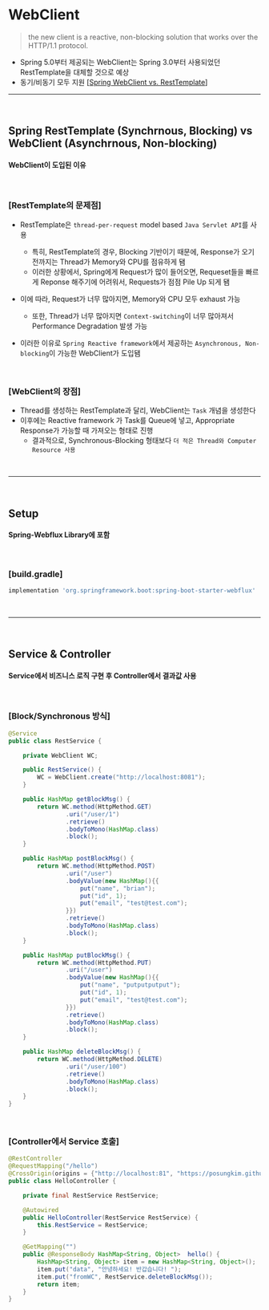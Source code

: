 # WebClient
> the new client is a reactive, non-blocking solution that works over the HTTP/1.1 protocol.
* Spring 5.0부터 제공되는 WebClient는 Spring 3.0부터 사용되었던 RestTemplate을 대체할 것으로 예상
* 동기/비동기 모두 지원 [[Spring WebClient vs. RestTemplate](https://www.baeldung.com/spring-webclient-resttemplate)]

<hr>
<br>

## Spring RestTemplate (Synchrnous, Blocking) vs WebClient (Asynchrnous, Non-blocking)
#### WebClient이 도입된 이유

<br>

### [RestTemplate의 문제점]
* RestTemplate은 `thread-per-request` model based `Java Servlet API`를 사용
  * 특히, RestTemplate의 경우, Blocking 기반이기 때문에, Response가 오기 전까지는 Thread가 Memory와 CPU를 점유하게 됌
  * 이러한 상황에서, Spring에게 Request가 많이 들어오면, Requeset들을 빠르게 Reponse 해주기에 어려워서, Requests가 점점 Pile Up 되게 됌

* 이에 따라, Request가 너무 많아지면, Memory와 CPU 모두 exhaust 가능
  * 또한, Thread가 너무 많아지면 `Context-switching`이 너무 많아져서 Performance Degradation 발생 가능

* 이러한 이유로 `Spring Reactive framework`에서 제공하는 `Asynchronous, Non-blocking`이 가능한 WebClient가 도입됌

<br>

### [WebClient의 장점]
* Thread를 생성하는 RestTemplate과 달리, WebClient는 `Task` 개념을 생성한다
* 이후에는 Reactive framework 가 Task를 Queue에 넣고, Appropriate Response가 가능할 때 가져오는 형태로 진행
  * 결과적으로, Synchronous-Blocking 형태보다 `더 적은 Thread와 Computer Resource 사용`

<br>
<hr>
<br>

## Setup
#### Spring-Webflux Library에 포함

<br>

### [build.gradle]
```groovy
implementation 'org.springframework.boot:spring-boot-starter-webflux'
```

<br>
<hr>
<br>

## Service & Controller
#### Service에서 비즈니스 로직 구현 후 Controller에서 결과값 사용

<br>

### [Block/Synchronous 방식]
```java
@Service
public class RestService {

    private WebClient WC;

    public RestService() {
        WC = WebClient.create("http://localhost:8081");
    }

    public HashMap getBlockMsg() {
        return WC.method(HttpMethod.GET)
                .uri("/user/1")
                .retrieve()
                .bodyToMono(HashMap.class)
                .block();
    }

    public HashMap postBlockMsg() {
        return WC.method(HttpMethod.POST)
                .uri("/user")
                .bodyValue(new HashMap(){{
                    put("name", "brian");
                    put("id", 1);
                    put("email", "test@test.com");
                }})
                .retrieve()
                .bodyToMono(HashMap.class)
                .block();
    }

    public HashMap putBlockMsg() {
        return WC.method(HttpMethod.PUT)
                .uri("/user")
                .bodyValue(new HashMap(){{
                    put("name", "putputputput");
                    put("id", 1);
                    put("email", "test@test.com");
                }})
                .retrieve()
                .bodyToMono(HashMap.class)
                .block();
    }

    public HashMap deleteBlockMsg() {
        return WC.method(HttpMethod.DELETE)
                .uri("/user/100")
                .retrieve()
                .bodyToMono(HashMap.class)
                .block();
    }
}
```

<br>

### [Controller에서 Service 호출]
```java
@RestController
@RequestMapping("/hello")
@CrossOrigin(origins = {"http://localhost:81", "https://posungkim.github.io"}, allowedHeaders = "*", maxAge = 3600)
public class HelloController {

    private final RestService RestService;

    @Autowired
    public HelloController(RestService RestService) {
        this.RestService = RestService;
    }

    @GetMapping("")
    public @ResponseBody HashMap<String, Object>  hello() {
        HashMap<String, Object> item = new HashMap<String, Object>();
        item.put("data", "안녕하세요! 반갑습니다! ");
        item.put("fromWC", RestService.deleteBlockMsg());
        return item;
    }
}
```
